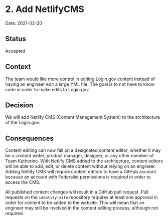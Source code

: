 # 2. Add NetlifyCMS

Date: 2021-02-20

## Status

Accepted

## Context

The team would like more control in editing Login.gov content instead of having an engineer edit a large YML file. The goal is to not have to know code in order to make edits to Login.gov.

## Decision

We will add Netlify CMS (Content Management System) to the architecture of the Login.gov.

## Consequences

Content editing can now fall on a designated content editor, whether it may be a content writer, product manager, designer, or any other member of Team Katherine. With Netlify CMS added to the architecture, content editors will be able to add, edit, or delete content without relying on an engineer. Adding Netlify CMS will require content editors to have a GitHub account because an account with Federalist permissions is required in order to access the CMS.

All published content changes will result in a GitHub pull request. Pull requests on the `identity-site` repository requires at least one approval in order for content to be added to the website. This will mean that an engineer may still be involved in the content editing process, although not required. 